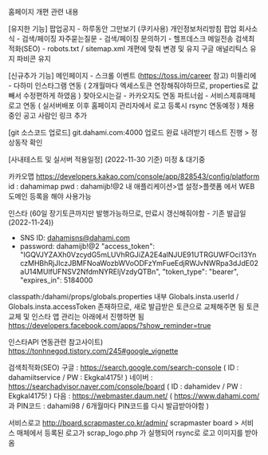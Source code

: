 홈페이지 개편 관련 내용

[유지한 기능]
팝업공지 - 하루동안 그만보기 (쿠키사용)
개인정보처리방침 팝업
회사소식 - 검색/페이징
자주묻는질문 - 검색/페이징
문의하기 - 헬프데스크 메일전송
검색최적화(SEO) - robots.txt / sitemap.xml 개편에 맞춰 변경 및 유지
구글 애널리틱스 유지
파비콘 유지

[신규추가 기능]
메인페이지 - 스크롤 이벤트 (https://toss.im/career 참고)
미뜰리에 - 다하미 인스타그램 연동 ( 2개월마다 엑세스토큰 연장해줘야하므로, properties로 값 빼서 수정편하게 하였음 )
찾아오시는길 - 카카오지도 연동
파트너쉽 - 서비스제휴매체 로고 연동 ( 실서버배포 이후 홈페이지 관리자에서 로고 등록시 rsync 연동예정 )
채용중인 공고 사람인 링크 추가

[git 소스코드 업로드]
git.dahami.com:4000 업로드 완료
내려받기 테스트 진행 > 정상동작 확인

[사내테스트 및 실서버 적용일정]
(2022-11-30 기준) 미정 & 대기중

카카오맵
https://developers.kakao.com/console/app/828543/config/platform
id : dahamimap
pwd : dahamijb!@2
내 애플리케이션>앱 설정>플랫폼 에서 WEB 도메인 등록을 해야 사용가능

인스타 (60일 장기토큰까지만 발행가능하므로, 만료시 갱신해줘야함 - 기존 발급일(2022-11-24))
- SNS ID: dahamisns@dahami.com 
- password: dahamijb!@2
"access_token": "IGQVJYZAXh0VzcydG5mLUVhRGJiZA2E4alNJUE91UTRGUWFOci13YnczMHBhRjJIczJBMFNoaWozbWVoODFzYmFueEdjRWJvNWRpa3dJdE02aU14MUlfUFNSV2NfdmNYREljVzdyQTBn",
"token_type": "bearer",
"expires_in": 5184000

classpath:/dahami/props/globals.properties 내부
Globals.insta.userId / Globals.insta.accessToken 존재하므로, 새로 발급받은 토큰으로 교체해주면 됨
토큰 교체 및 인스타 앱 관리는 아래에서 진행하면 됨
https://developers.facebook.com/apps/?show_reminder=true

인스타API 연동관련 참고사이트) https://tonhnegod.tistory.com/245#google_vignette

검색최적화(SEO)
구글 :  https://search.google.com/search-console
( ID : dahamiitservice / PW : Ekgkal4175! )
네이버 : https://searchadvisor.naver.com/console/board 
( ID : dahamidev  / PW : Ekgkal4175! )
다음 : https://webmaster.daum.net/
( https://www.dahami.com/ 과 PIN코드 : dahami98 
/ 6개월마다 PIN코드를 다시 발급받아야함 )

서비스로고
http://board.scrapmaster.co.kr/admin/
scrapmaster board > 서비스 매체에서 등록된 로고가 scrap_logo.php 가 실행되어 rsync로 로고 이미지를 받아옴


